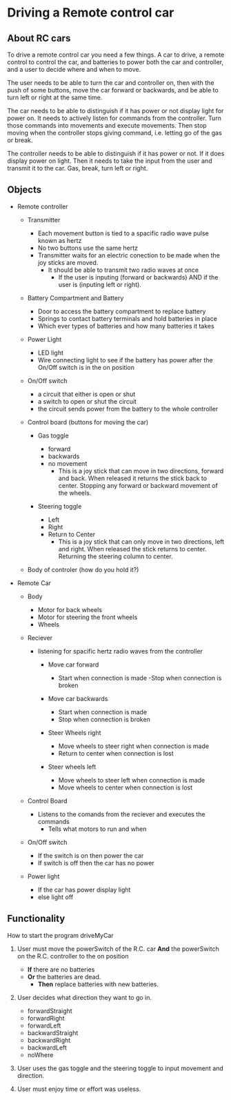 # Driving a Remote control car

## About RC cars
To drive a remote control car you need a few things. A car to drive, a remote control to control the car, and batteries to power both the car and controller, and a user to decide where and when to move.

The user needs to be able to turn the car and controller on, then with the push of some buttons, move the car forward or backwards, and be able to turn left or right at the same time.  

The car needs to be able to distinguish if it has power or not display light for power on. It needs to actively listen for commands from the controller. Turn those commands into movements and execute movements. Then stop moving when the controller stops giving command, i.e. letting go of the gas or break.

The controller needs to be able to distinguish if it has power or not. If it does display power on light. Then it needs to take the input from the user and transmit it to the car. Gas, break, turn left or right.

## Objects
- Remote controller

    - Transmitter 
        - Each movement button is tied to a spacific radio wave pulse known as hertz
        - No two buttons use the same hertz
        - Transmitter waits for an electric conection to be made when the joy sticks are moved.
            - It should be able to transmit two radio waves at once
                - If the user is inputing (forward or backwards) AND if the user is (inputing left or right).

    - Battery Compartment and Battery
        - Door to access the battery compartment to replace battery
        - Springs to contact battery terminals and hold batteries in place
        - Which ever types of batteries and how many batteries it takes

    - Power Light
        - LED light
        - Wire connecting light to see if the battery has power after the On/Off switch is in the on position

    - On/Off switch
        - a circuit that either is open or shut
        - a switch to open or shut the circuit
        - the circuit sends power from the battery to the whole controller

    - Control board (buttons for moving the car)

        - Gas toggle
            - forward
            - backwards
            - no movement
                - This is a joy stick that can move in two directions, forward and back. When released it returns the stick back to center. Stopping any forward or backward movement of the wheels.

        - Steering toggle
            - Left
            - Right
            - Return to Center
                - This is a joy stick that can only move in two directions, left and right. When released the stick returns to center. Returning the steering column to center.
    - Body of controler (how do you hold it?)

- Remote Car

    - Body

        - Motor for back wheels
        - Motor for steering the front wheels
        - Wheels

    - Reciever

        - listening for spacific hertz radio waves from the controller

            - Move car forward
                - Start when connection is made
                -Stop when connection is broken

            - Move car backwards
                - Start when connection is made
                - Stop when connection is broken

            - Steer Wheels right
                - Move wheels to steer right when connection is made
                - Return to center when connection is lost

            - Steer wheels left
                - Move wheels to steer left when connection is made
                - Move wheels to center when connection is lost

    - Control Board
        - Listens to the comands from the reciever and executes the commands
            - Tells what motors to run and when

    - On/Off switch
        - If the switch is on then power the car
        - If switch is off then the car has no power

    - Power light
        - If the car has power display light
        - else light off

## Functionality

How to start the program driveMyCar

1. User must move the powerSwitch of the R.C. car **And** the powerSwitch on the R.C. controller to the on position
    - **If** there are no batteries
    - **Or** the batteries are dead.
        - **Then** replace batteries with new batteries.

2. User decides what direction they want to go in.
    - forwardStraight
    - forwardRight
    - forwardLeft
    - backwardStraight
    - backwardRight
    - backwardLeft
    - noWhere

3. User uses the gas toggle and the steering toggle to input movement and direction.

4. User must enjoy time or effort was useless.
